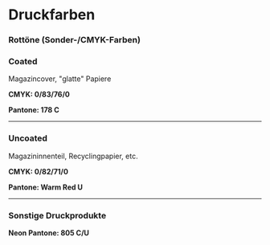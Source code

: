 # Druckfarben

### Rottöne (Sonder-/CMYK-Farben)
### Coated
Magazincover, "glatte" Papiere

**CMYK: 0/83/76/0** 

**Pantone: 178 C**

---

### Uncoated
Magazininnenteil, Recyclingpapier, etc.

**CMYK: 0/82/71/0**

**Pantone: Warm Red U**

---

### Sonstige Druckprodukte

**Neon Pantone: 805 C/U**